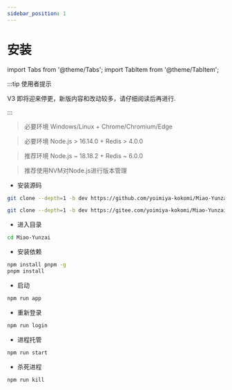 ```yaml
---
sidebar_position: 1
---
```


# 安装

import Tabs from '@theme/Tabs';
import TabItem from '@theme/TabItem';

:::tip 使用者提示

V3 即将迎来停更，新版内容和改动较多，请仔细阅读后再进行.

:::

> 必要环境 Windows/Linux + Chrome/Chromium/Edge

> 必要环境 Node.js > 16.14.0 + Redis > 4.0.0

> 推荐环境 Node.js ~ 18.18.2 + Redis ~ 6.0.0

> 推荐使用NVM对Node.js进行版本管理

- 安装源码

<Tabs>
  <TabItem value="apple" label="Github" default>

```sh
git clone --depth=1 -b dev https://github.com/yoimiya-kokomi/Miao-Yunzai.git
```

  </TabItem>
  <TabItem value="orange" label="Gitee">

```sh
git clone --depth=1 -b dev https://gitee.com/yoimiya-kokomi/Miao-Yunzai.git
```

  </TabItem>
</Tabs>


- 进入目录

```sh
cd Miao-Yunzai
```

- 安装依赖

```sh
npm install pnpm -g
pnpm install
```

- 启动

```sh
npm run app
```

- 重新登录

```sh
npm run login
```

- 进程托管

```sh
npm run start
```

- 杀死进程

```sh
npm run kill
```